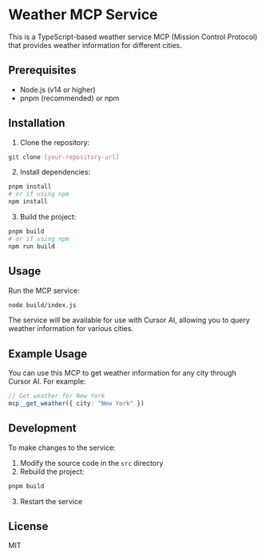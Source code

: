 # Weather MCP Service

This is a TypeScript-based weather service MCP (Mission Control Protocol) that provides weather information for different cities.

## Prerequisites

- Node.js (v14 or higher)
- pnpm (recommended) or npm

## Installation

1. Clone the repository:
```bash
git clone [your-repository-url]
```

2. Install dependencies:
```bash
pnpm install
# or if using npm
npm install
```

3. Build the project:
```bash
pnpm build
# or if using npm
npm run build
```

## Usage

Run the MCP service:
```bash
node build/index.js
```

The service will be available for use with Cursor AI, allowing you to query weather information for various cities.

## Example Usage

You can use this MCP to get weather information for any city through Cursor AI. For example:
```typescript
// Get weather for New York
mcp__get_weather({ city: "New York" })
```

## Development

To make changes to the service:

1. Modify the source code in the `src` directory
2. Rebuild the project:
```bash
pnpm build
```
3. Restart the service

## License

MIT
